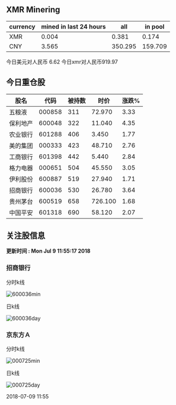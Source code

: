 ## XMR Minering

|currency|mined in last 24 hours|all|in pool|
|---|---|---|---|
|XMR|0.004|0.381|0.174|
|CNY|3.565|350.295|159.709|

今日美元对人民币 6.62	今日xmr对人民币919.97


## 今日重仓股 

|股名|代码|被持数|时价|涨跌%|
|---|---|---|---|---|
|五粮液|000858|311|72.970|3.33|
|保利地产|600048|322|11.040|4.35|
|农业银行|601288|406|3.450|1.77|
|美的集团|000333|423|48.710|2.76|
|工商银行|601398|442|5.440|2.84|
|格力电器|000651|504|45.550|3.05|
|伊利股份|600887|519|27.940|1.71|
|招商银行|600036|530|26.780|3.64|
|贵州茅台|600519|658|726.100|1.68|
|中国平安|601318|690|58.120|2.07|

## 关注股信息
**更新时间 : Mon Jul  9 11:55:17 2018**
### 招商银行 
分时k线

![600036min](http://image.sinajs.cn/newchart/min/n/sh600036.gif)

日k线

![600036day](http://image.sinajs.cn/newchart/daily/n/sh600036.gif)

### 京东方Ａ 
分时k线

![000725min](http://image.sinajs.cn/newchart/min/n/sz000725.gif)

日k线

![000725day](http://image.sinajs.cn/newchart/daily/n/sz000725.gif)

2018-07-09 11:55